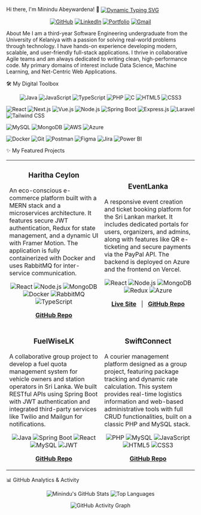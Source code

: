 Hi there, I'm Minindu Abeywardena! 👋
<a href="https://github.com/MininduBimsara"> <img align="center" src="https://readme-typing-svg.herokuapp.com?font=Fira+Code&size=25&pause=1000&color=00BFFF&center=true&vCenter=true&width=1000&lines=A+Passionate+Full-Stack+Developer;Third-Year+Software+Engineering+Undergraduate;Cloud+Enthusiast+%26+Problem+Solver" alt="Dynamic Typing SVG" /> </a>

<p align="center"> <a href="https://github.com/MininduBimsara" target="_blank" rel="noopener noreferrer"><img src="https://img.shields.io/badge/GitHub-100000?style=for-the-badge&logo=github&logoColor=white" alt="GitHub"></a> <a href="https://www.linkedin.com/in/minindu-abeywardena/" target="_blank" rel="noopener noreferrer"><img src="https://img.shields.io/badge/LinkedIn-0077B5?style=for-the-badge&logo=linkedin&logoColor=white" alt="LinkedIn"></a> <a href="https://portfolio-minindu.vercel.app/" target="_blank" rel="noopener noreferrer"><img src="https://img.shields.io/badge/Portfolio-000000?style=for-the-badge&logo=Vercel&logoColor=white" alt="Portfolio"></a> <a href="mailto:mininduabeywardena@gmail.com"><img src="https://img.shields.io/badge/Gmail-D14836?style=for-the-badge&logo=gmail&logoColor=white" alt="Gmail"></a> </p>

About Me
I am a third-year Software Engineering undergraduate from the University of Kelaniya with a passion for solving real-world problems through technology. I have hands-on experience developing modern, scalable, and user-friendly full-stack applications. I thrive in collaborative Agile teams and am always dedicated to writing clean, high-performance code. My primary domains of interest include Data Science, Machine Learning, and Net-Centric Web Applications.





🛠️ My Digital Toolbox
<p align="center"> <img src="https://img.shields.io/badge/Java-ED8B00?style=for-the-badge&logo=openjdk&logoColor=white" alt="Java"/> <img src="https://img.shields.io/badge/JavaScript-F7DF1E?style=for-the-badge&logo=javascript&logoColor=black" alt="JavaScript"/> <img src="https://img.shields.io/badge/TypeScript-3178C6?style=for-the-badge&logo=typescript&logoColor=white" alt="TypeScript"/> <img src="https://img.shields.io/badge/PHP-777BB4?style=for-the-badge&logo=php&logoColor=white" alt="PHP"/> <img src="https://img.shields.io/badge/C-A8B9CC?style=for-the-badge&logo=c&logoColor=white" alt="C"/> <img src="https://img.shields.io/badge/HTML5-E34F26?style=for-the-badge&logo=html5&logoColor=white" alt="HTML5"/> <img src="https://img.shields.io/badge/CSS3-1572B6?style=for-the-badge&logo=css3&logoColor=white" alt="CSS3"/>


<img src="https://img.shields.io/badge/React-20232A?style=for-the-badge&logo=react&logoColor=61DAFB" alt="React"/> <img src="https://img.shields.io/badge/Next.js-000000?style=for-the-badge&logo=nextdotjs&logoColor=white" alt="Next.js"/> <img src="https://img.shields.io/badge/Vue.js-4FC08D?style=for-the-badge&logo=vuedotjs&logoColor=white" alt="Vue.js"/> <img src="https://img.shields.io/badge/Node.js-43853D?style=for-the-badge&logo=node.js&logoColor=white" alt="Node.js"/> <img src="https://img.shields.io/badge/Spring_Boot-6DB33F?style=for-the-badge&logo=spring-boot&logoColor=white" alt="Spring Boot"/> <img src="https://img.shields.io/badge/Express.js-000000?style=for-the-badge&logo=express&logoColor=white" alt="Express.js"/> <img src="https://img.shields.io/badge/Laravel-FF2D20?style=for-the-badge&logo=laravel&logoColor=white" alt="Laravel"/> <img src="https://img.shields.io/badge/Tailwind_CSS-38B2AC?style=for-the-badge&logo=tailwind-css&logoColor=white" alt="Tailwind CSS"/>


<img src="https://img.shields.io/badge/MySQL-4479A1?style=for-the-badge&logo=mysql&logoColor=white" alt="MySQL"/> <img src="https://img.shields.io/badge/MongoDB-47A248?style=for-the-badge&logo=mongodb&logoColor=white" alt="MongoDB"/> <img src="https://img.shields.io/badge/Amazon_AWS-232F3E?style=for-the-badge&logo=amazon-aws&logoColor=white" alt="AWS"/> <img src="https://img.shields.io/badge/Microsoft_Azure-0089D6?style=for-the-badge&logo=microsoft-azure&logoColor=white" alt="Azure"/>


<img src="https://img.shields.io/badge/Docker-2496ED?style=for-the-badge&logo=docker&logoColor=white" alt="Docker"/> <img src="https://img.shields.io/badge/Git-F05032?style=for-the-badge&logo=git&logoColor=white" alt="Git"/> <img src="https://img.shields.io/badge/Postman-FF6C37?style=for-the-badge&logo=postman&logoColor=white" alt="Postman"/> <img src="https://img.shields.io/badge/Figma-F24E1E?style=for-the-badge&logo=figma&logoColor=white" alt="Figma"/> <img src="https://img.shields.io/badge/Jira-0052CC?style=for-the-badge&logo=jira&logoColor=white" alt="Jira"/> <img src="https://img.shields.io/badge/Power_BI-F2C811?style=for-the-badge&logo=power-bi&logoColor=black" alt="Power BI"/> </p>

✨ My Featured Projects
<table> <tbody> <tr> <td> <h3 align="center">Haritha Ceylon</h3> <p>An eco-conscious e-commerce platform built with a MERN stack and a microservices architecture. It features secure JWT authentication, Redux for state management, and a dynamic UI with Framer Motion. The application is fully containerized with Docker and uses RabbitMQ for inter-service communication.</p> <p align="center"> <img src="https://img.shields.io/badge/React-20232A?style=flat&logo=react&logoColor=61DAFB" alt="React"/> <img src="https://img.shields.io/badge/Node.js-43853D?style=flat&logo=node.js&logoColor=white" alt="Node.js"/> <img src="https://img.shields.io/badge/MongoDB-47A248?style=flat&logo=mongodb&logoColor=white" alt="MongoDB"/> <img src="https://img.shields.io/badge/Docker-2496ED?style=flat&logo=docker&logoColor=white" alt="Docker"/> <img src="https://img.shields.io/badge/RabbitMQ-FF6600?style=flat&logo=rabbitmq&logoColor=white" alt="RabbitMQ"/> <img src="https://img.shields.io/badge/TypeScript-3178C6?style=flat&logo=typescript&logoColor=white" alt="TypeScript"/> </p> <p align="center"> <a href="https://github.com/MininduBimsara/Haritha-Ceylon-Microservices"><strong>GitHub Repo</strong></a> </p> </td> <td> <h3 align="center">EventLanka</h3> <p>A responsive event creation and ticket booking platform for the Sri Lankan market. It includes dedicated portals for users, organizers, and admins, along with features like QR e-ticketing and secure payments via the PayPal API. The backend is deployed on Azure and the frontend on Vercel.</p> <p align="center"> <img src="https://img.shields.io/badge/React-20232A?style=flat&logo=react&logoColor=61DAFB" alt="React"/> <img src="https://img.shields.io/badge/Node.js-43853D?style=flat&logo=node.js&logoColor=white" alt="Node.js"/> <img src="https://img.shields.io/badge/MongoDB-47A248?style=flat&logo=mongodb&logoColor=white" alt="MongoDB"/> <img src="https://img.shields.io/badge/Redux-764ABC?style=flat&logo=redux&logoColor=white" alt="Redux"/> <img src="https://img.shields.io/badge/Microsoft_Azure-0089D6?style=flat&logo=microsoft-azure&logoColor=white" alt="Azure"/> </p> <p align="center"> <a href="https://eventlanka.vercel.app/"><strong>Live Site</strong></a> &nbsp;&nbsp;|&nbsp;&nbsp; <a href="https://github.com/MininduBimsara/EventLanka"><strong>GitHub Repo</strong></a> </p> </td> </tr> <tr> <td> <h3 align="center">FuelWiseLK</h3> <p>A collaborative group project to develop a fuel quota management system for vehicle owners and station operators in Sri Lanka. We built RESTful APIs using Spring Boot with JWT authentication and integrated third-party services like Twilio and Mailgun for notifications.</p> <p align="center"> <img src="https://img.shields.io/badge/Java-ED8B00?style=flat&logo=openjdk&logoColor=white" alt="Java"/> <img src="https://img.shields.io/badge/Spring_Boot-6DB33F?style=flat&logo=spring-boot&logoColor=white" alt="Spring Boot"/> <img src="https://img.shields.io/badge/React-20232A?style=flat&logo=react&logoColor=61DAFB" alt="React"/> <img src="https://img.shields.io/badge/MySQL-4479A1?style=flat&logo=mysql&logoColor=white" alt="MySQL"/> <img src="https://img.shields.io/badge/JWT-000000?style=flat&logo=jsonwebtokens&logoColor=white" alt="JWT"/> </p> <p align="center"> <a href="https://github.com/MininduBimsara/FuelWiseLK"><strong>GitHub Repo</strong></a> </p> </td> <td> <h3 align="center">SwiftConnect</h3> <p>A courier management platform designed as a group project, featuring package tracking and dynamic rate calculation. This system provides real-time logistics information and web-based administrative tools with full CRUD functionalities, built on a classic PHP and MySQL stack.</p> <p align="center"> <img src="https://img.shields.io/badge/PHP-777BB4?style=flat&logo=php&logoColor=white" alt="PHP"/> <img src="https://img.shields.io/badge/MySQL-4479A1?style=flat&logo=mysql&logoColor=white" alt="MySQL"/> <img src="https://img.shields.io/badge/JavaScript-F7DF1E?style=flat&logo=javascript&logoColor=black" alt="JavaScript"/> <img src="https://img.shields.io/badge/HTML5-E34F26?style=flat&logo=html5&logoColor=white" alt="HTML5"/> <img src="https://img.shields.io/badge/CSS3-1572B6?style=flat&logo=css3&logoColor=white" alt="CSS3"/> </p> <p align="center"> <a href="https://github.com/MininduBimsara/SwiftConnect"><strong>GitHub Repo</strong></a> </p> </td> </tr> </tbody> </table>





📊 GitHub Analytics & Activity
<p align="center"> <img src="https://github-readme-stats.vercel.app/api?username=MininduBimsara&show_icons=true&theme=tokyonight&rank_icon=github" alt="Minindu's GitHub Stats" /> <img src="https://github-readme-stats.vercel.app/api/top-langs/?username=MininduBimsara&layout=compact&theme=tokyonight" alt="Top Languages" /> </p> <p align="center"> <img src="https://github-readme-activity-graph.vercel.app/graph?username=MininduBimsara&theme=tokyonight" alt="GitHub Activity Graph" /> </p>
